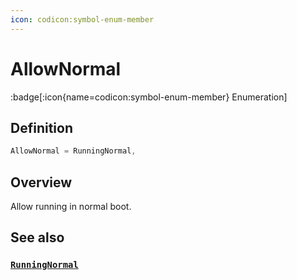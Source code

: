 ```yaml
---
icon: codicon:symbol-enum-member
---
```


# AllowNormal

:badge[:icon{name=codicon:symbol-enum-member} Enumeration]

## Definition

```cpp
AllowNormal = RunningNormal,
```

## Overview

Allow running in normal boot.

## See also

### [`RunningNormal`](/lilu-docs/kern_api.hpp/liluapi/runningmode/runningnormal)
